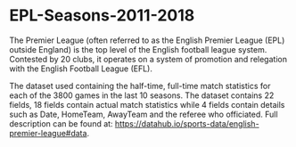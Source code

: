 # EPL-Seasons-2011-2018

The Premier League (often referred to as the English Premier League (EPL) outside England) is the top level of the English football league system. Contested by 20 clubs, it operates on a system of promotion and relegation with the English Football League (EFL).

The dataset used containing the half-time, full-time match statistics for each of the 3800 games in the last 10 seasons.
The dataset contains 22 fields, 18 fields contain actual match statistics while 4 fields contain details such as Date, HomeTeam, AwayTeam and the referee who officiated.
Full description can be found at: https://datahub.io/sports-data/english-premier-league#data.


